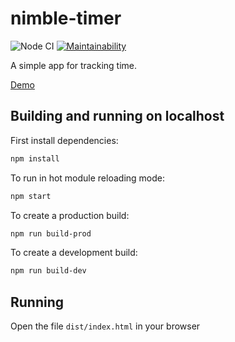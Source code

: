 # nimble-timer

![Node CI](https://github.com/siniiitsa/nimble-tracker/workflows/Node%20CI/badge.svg)
[![Maintainability](https://api.codeclimate.com/v1/badges/1c395470070a5df94066/maintainability)](https://codeclimate.com/github/siniiitsa/nimble-tracker/maintainability)

A simple app for tracking time.

[Demo](https://nimble-tracker.vercel.app/)

## Building and running on localhost

First install dependencies:

```sh
npm install
```

To run in hot module reloading mode:

```sh
npm start
```

To create a production build:

```sh
npm run build-prod
```

To create a development build:

```sh
npm run build-dev
```

## Running

Open the file `dist/index.html` in your browser

